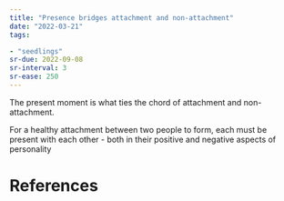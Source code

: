 ```yaml
---
title: "Presence bridges attachment and non-attachment"
date: "2022-03-21"
tags:

- "seedlings"
sr-due: 2022-09-08
sr-interval: 3
sr-ease: 250
---
```


The present moment is what ties the chord of attachment and non-attachment.

For a healthy attachment between two people to form, each must be present with each other - both in their positive and negative aspects of personality

# References